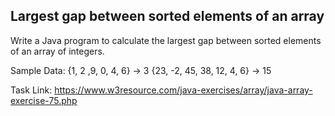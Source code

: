 ##  Largest gap between sorted elements of an array
Write a Java program to calculate the largest gap between sorted elements of an array of integers.

Sample Data:
{1, 2 ,9, 0, 4, 6} -> 3
{23, -2, 45, 38, 12, 4, 6} -> 15

Task Link: https://www.w3resource.com/java-exercises/array/java-array-exercise-75.php